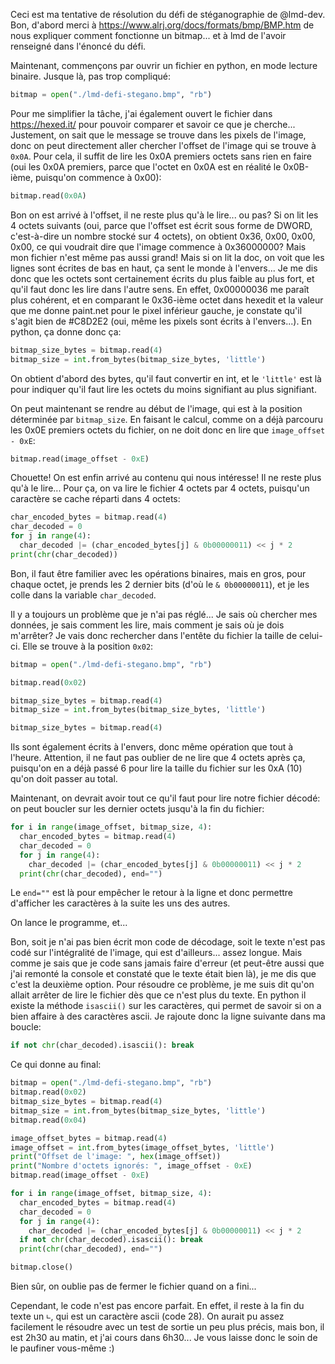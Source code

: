 Ceci est ma tentative de résolution du défi de stéganographie de @lmd-dev.
Bon, d'abord merci à https://www.alrj.org/docs/formats/bmp/BMP.htm de nous expliquer comment fonctionne un bitmap... et à lmd de l'avoir renseigné dans l'énoncé du défi.

Maintenant, commençons par ouvrir un fichier en python, en mode lecture binaire. Jusque là, pas trop compliqué:
```python
bitmap = open("./lmd-defi-stegano.bmp", "rb")
```
Pour me simplifier la tâche, j'ai également ouvert le fichier dans https://hexed.it/ pour pouvoir comparer et savoir ce que je cherche...
Justement, on sait que le message se trouve dans les pixels de l'image, donc on peut directement aller chercher l'offset de l'image qui se trouve à `0x0A`. Pour cela, il suffit de lire les 0x0A premiers octets sans rien en faire (oui les 0x0A premiers, parce que l'octet en 0x0A est en réalité le 0x0B-ième, puisqu'on commence à 0x00):
```python
bitmap.read(0x0A)
```
Bon on est arrivé à l'offset, il ne reste plus qu'à le lire... ou pas? Si on lit les 4 octets suivants (oui, parce que l'offset est écrit sous forme de DWORD, c'est-à-dire un nombre stocké sur 4 octets), on obtient 0x36, 0x00, 0x00, 0x00, ce qui voudrait dire que l'image commence à 0x36000000? Mais mon fichier n'est même pas aussi grand! Mais si on lit la doc, on voit que les lignes sont écrites de bas en haut, ça sent le monde à l'envers... Je me dis donc que les octets sont certainement écrits du plus faible au plus fort, et qu'il faut donc les lire dans l'autre sens. En effet, 0x00000036 me paraît plus cohérent, et en comparant le 0x36-ième octet dans hexedit et la valeur que me donne paint.net pour le pixel inférieur gauche, je constate qu'il s'agit bien de #C8D2E2 (oui, même les pixels sont écrits à l'envers...).
En python, ça donne donc ça:
```python
bitmap_size_bytes = bitmap.read(4)
bitmap_size = int.from_bytes(bitmap_size_bytes, 'little')
```
On obtient d'abord des bytes, qu'il faut convertir en int, et le `'little'` est là pour indiquer qu'il faut lire les octets du moins signifiant au plus signifiant.

On peut maintenant se rendre au début de l'image, qui est à la position déterminée par `bitmap_size`. En faisant le calcul, comme on a déjà parcouru les 0x0E premiers octets du fichier, on ne doit donc en lire que `image_offset - 0xE`:
```python
bitmap.read(image_offset - 0xE)
```
Chouette! On est enfin arrivé au contenu qui nous intéresse! Il ne reste plus qu'à le lire...
Pour ça, on va lire le fichier 4 octets par 4 octets, puisqu'un caractère se cache réparti dans 4 octets:
```python
char_encoded_bytes = bitmap.read(4)
char_decoded = 0
for j in range(4):
  char_decoded |= (char_encoded_bytes[j] & 0b00000011) << j * 2
print(chr(char_decoded))
```
Bon, il faut être familier avec les opérations binaires, mais en gros, pour chaque octet, je prends les 2 dernier bits (d'où le `& 0b00000011`), et je les colle dans la variable `char_decoded`.

Il y a toujours un problème que je n'ai pas réglé...  Je sais où chercher mes données, je sais comment les lire, mais comment je sais où je dois m'arrêter? Je vais donc rechercher dans l'entête du fichier la taille de celui-ci. Elle se trouve à la position `0x02`:
```python
bitmap = open("./lmd-defi-stegano.bmp", "rb")

bitmap.read(0x02)

bitmap_size_bytes = bitmap.read(4)
bitmap_size = int.from_bytes(bitmap_size_bytes, 'little')

bitmap_size_bytes = bitmap.read(4)
```
Ils sont également écrits à l'envers, donc même opération que tout à l'heure. Attention, il ne faut pas oublier de ne lire que 4 octets après ça, puisqu'on en a déjà passé 6 pour lire la taille du fichier sur les 0xA (10) qu'on doit passer au total.

Maintenant, on devrait avoir tout ce qu'il faut pour lire notre fichier décodé: on peut boucler sur les dernier octets jusqu'à la fin du fichier:
```python
for i in range(image_offset, bitmap_size, 4):
  char_encoded_bytes = bitmap.read(4)
  char_decoded = 0
  for j in range(4):
    char_decoded |= (char_encoded_bytes[j] & 0b00000011) << j * 2
  print(chr(char_decoded), end="")
```
Le `end=""` est là pour empêcher le retour à la ligne et donc permettre d'afficher les caractères à la suite les uns des autres.

On lance le programme, et...

Bon, soit je n'ai pas bien écrit mon code de décodage, soit le texte n'est pas codé sur l'intégralité de l'image, qui est d'ailleurs... assez longue. Mais comme je sais que je code sans jamais faire d'erreur (et peut-être aussi que j'ai remonté la console et constaté que le texte était bien là), je me dis que c'est la deuxième option. Pour résoudre ce problème, je me suis dit qu'on allait arrêter de lire le fichier dès que ce n'est plus du texte. En python il existe la méthode `isascii()` sur les caractères, qui permet de savoir si on a bien affaire à des caractères ascii. Je rajoute donc la ligne suivante dans ma boucle:
```python
if not chr(char_decoded).isascii(): break
```
Ce qui donne au final:
```python
bitmap = open("./lmd-defi-stegano.bmp", "rb")
bitmap.read(0x02)
bitmap_size_bytes = bitmap.read(4)
bitmap_size = int.from_bytes(bitmap_size_bytes, 'little')
bitmap.read(0x04)

image_offset_bytes = bitmap.read(4)
image_offset = int.from_bytes(image_offset_bytes, 'little')
print("Offset de l'image: ", hex(image_offset))
print("Nombre d'octets ignorés: ", image_offset - 0xE)
bitmap.read(image_offset - 0xE)

for i in range(image_offset, bitmap_size, 4):
  char_encoded_bytes = bitmap.read(4)
  char_decoded = 0
  for j in range(4):
    char_decoded |= (char_encoded_bytes[j] & 0b00000011) << j * 2
  if not chr(char_decoded).isascii(): break
  print(chr(char_decoded), end="")

bitmap.close()
```
Bien sûr, on oublie pas de fermer le fichier quand on a fini...

Cependant, le code n'est pas encore parfait. En effet, il reste à la fin du texte un `∟`, qui est un caractère ascii (code 28). On aurait pu assez facilement le résoudre avec un test de sortie un peu plus précis, mais bon, il est 2h30 au matin, et j'ai cours dans 6h30... Je vous laisse donc le soin de le paufiner vous-même :)
